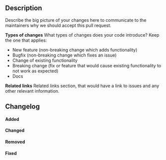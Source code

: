## Description

Describe the big picture of your changes here to communicate to the maintainers
why we should accept this pull request.

**Types of changes** What types of changes does your code introduce? Keep the
one that applies:

- New feature (non-breaking change which adds functionality)
- Bugfix (non-breaking change which fixes an issue)
- Change of existing functionality
- Breaking change (fix or feature that would cause existing functionality to not
  work as expected)
- Docs

**Related links** Related links section, that would have a link to issues and
any other relevant information.

## Changelog

#### Added

#### Changed

#### Removed

#### Fixed
